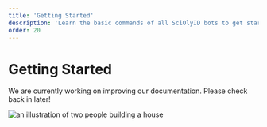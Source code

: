 ```yaml
---
title: 'Getting Started'
description: 'Learn the basic commands of all SciOlyID bots to get started!'
order: 20
---
```


<script context="module">
	export const prerender = true;
</script>

# Getting Started

We are currently working on improving our documentation. Please check back in later!

![an illustration of two people building a house](/illustrations/construction.svg)
